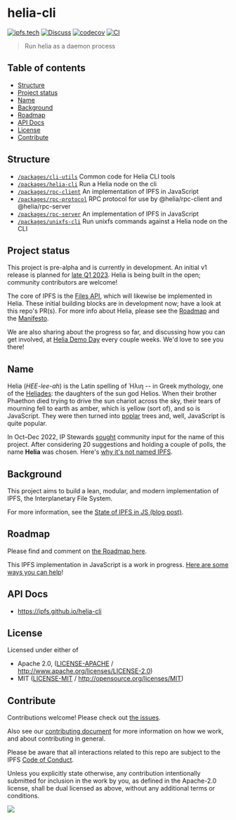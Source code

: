 # helia-cli <!-- omit in toc -->

[![ipfs.tech](https://img.shields.io/badge/project-IPFS-blue.svg?style=flat-square)](https://ipfs.tech)
[![Discuss](https://img.shields.io/discourse/https/discuss.ipfs.tech/posts.svg?style=flat-square)](https://discuss.ipfs.tech)
[![codecov](https://img.shields.io/codecov/c/github/ipfs/helia-cli.svg?style=flat-square)](https://codecov.io/gh/ipfs/helia-cli)
[![CI](https://img.shields.io/github/actions/workflow/status/ipfs/helia-cli/js-test-and-release.yml?branch=main\&style=flat-square)](https://github.com/ipfs/helia-cli/actions/workflows/js-test-and-release.yml?query=branch%3Amain)

> Run helia as a daemon process

## Table of contents <!-- omit in toc -->

- [Structure](#structure)
- [Project status](#project-status)
- [Name](#name)
- [Background](#background)
- [Roadmap](#roadmap)
- [API Docs](#api-docs)
- [License](#license)
- [Contribute](#contribute)

## Structure

- [`/packages/cli-utils`](./packages/cli-utils) Common code for Helia CLI tools
- [`/packages/helia-cli`](./packages/helia-cli) Run a Helia node on the cli
- [`/packages/rpc-client`](./packages/rpc-client) An implementation of IPFS in JavaScript
- [`/packages/rpc-protocol`](./packages/rpc-protocol) RPC protocol for use by @helia/rpc-client and @helia/rpc-server
- [`/packages/rpc-server`](./packages/rpc-server) An implementation of IPFS in JavaScript
- [`/packages/unixfs-cli`](./packages/unixfs-cli) Run unixfs commands against a Helia node on the CLI

## Project status

This project is pre-alpha and is currently in development. An initial v1 release is planned for [late Q1 2023](/ROADMAP.md#late-q1-march). Helia is being built in the open; community contributors are welcome!

The core of IPFS is the [Files API](https://github.com/ipfs/js-ipfs/blob/master/docs/core-api/FILES.md), which will likewise be implemented in Helia. These initial building blocks are in development now; have a look at this repo's PR(s). For more info about Helia, please see the [Roadmap](https://github.com/ipfs/helia/issues/5) and the [Manifesto](MANIFESTO.md).

We are also sharing about the progress so far, and discussing how you can get involved, at [Helia Demo Day](https://lu.ma/helia) every couple weeks. We'd love to see you there!

## Name

Helia (*HEE-lee-ah*) is the Latin spelling of Ἡλιη -- in Greek mythology, one of the [Heliades](https://www.wikidata.org/wiki/Q12656412): the daughters of the sun god Helios. When their brother Phaethon died trying to drive the sun chariot across the sky, their tears of mourning fell to earth as amber, which is yellow (sort of), and so is JavaScript. They were then turned into [poplar](https://en.wiktionary.org/wiki/poplar) trees and, well, JavaScript is quite popular.

In Oct–Dec 2022, IP Stewards [sought](https://github.com/ipfs/pomegranate/issues/3) community input for the name of this project. After considering 20 suggestions and holding a couple of polls, the name **Helia** was chosen. Here's [why it's not named IPFS](https://github.com/ipfs/ipfs/issues/470).

## Background

This project aims to build a lean, modular, and modern implementation of IPFS, the Interplanetary File System.

For more information, see the [State of IPFS in JS (blog post)](https://blog.ipfs.tech/state-of-ipfs-in-js/).

## Roadmap

Please find and comment on [the Roadmap here](https://github.com/ipfs/helia/issues/5).

This IPFS implementation in JavaScript is a work in progress. [Here are some ways you can help](https://blog.ipfs.tech/state-of-ipfs-in-js/#%F0%9F%A4%9D-ways-you-can-help)!

## API Docs

- <https://ipfs.github.io/helia-cli>

## License

Licensed under either of

- Apache 2.0, ([LICENSE-APACHE](LICENSE-APACHE) / <http://www.apache.org/licenses/LICENSE-2.0>)
- MIT ([LICENSE-MIT](LICENSE-MIT) / <http://opensource.org/licenses/MIT>)

## Contribute

Contributions welcome! Please check out [the issues](https://github.com/ipfs/helia-cli/issues).

Also see our [contributing document](https://github.com/ipfs/community/blob/master/CONTRIBUTING_JS.md) for more information on how we work, and about contributing in general.

Please be aware that all interactions related to this repo are subject to the IPFS [Code of Conduct](https://github.com/ipfs/community/blob/master/code-of-conduct.md).

Unless you explicitly state otherwise, any contribution intentionally submitted for inclusion in the work by you, as defined in the Apache-2.0 license, shall be dual licensed as above, without any additional terms or conditions.

[![](https://cdn.rawgit.com/jbenet/contribute-ipfs-gif/master/img/contribute.gif)](https://github.com/ipfs/community/blob/master/CONTRIBUTING.md)
